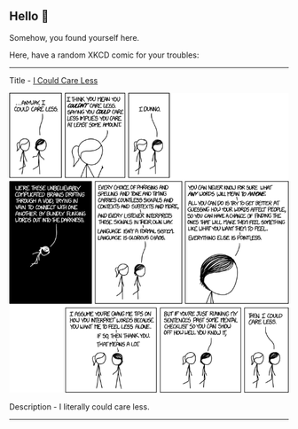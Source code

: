 ## Hello 👀

Somehow, you found yourself here.

Here, have a random XKCD comic for your troubles:

-----------------------------------

Title - [I Could Care Less](https://xkcd.com/1576)

![I Could Care Less](./random_comic.png)

Description - I literally could care less.

-----------------------------------